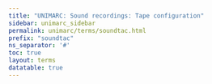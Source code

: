 ```yaml
---
title: "UNIMARC: Sound recordings: Tape configuration"
sidebar: unimarc_sidebar
permalink: unimarc/terms/soundtac.html
prefix: "soundtac"
ns_separator: '#'
toc: true
layout: terms
datatable: true
---
```

